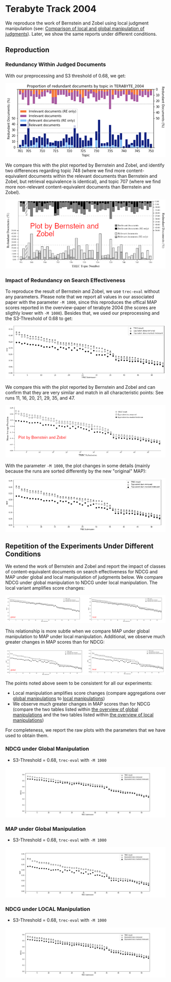 # Terabyte Track 2004

We reproduce the work of Bernstein and Zobel using local judgment manipulation (see: [Comparison of local and global manipulation of judgments](../../comparison-local-vs-global-qrel-manipulation/README.md)). Later, we show the same reports under different conditions.

## Reproduction

### Redundancy Within Judged Documents

With our preprocessing and S3 threshold of 0.68, we get:

![Reproduction of Figure 4](repro/reproduced-figure-4.png)

We compare this with the plot reported by Bernstein and Zobel, and identify two differences regarding topic 748 (where we find more content-equivalent documents within the relevant documents than Bernstein and Zobel, but retrieval equivalence is identical),
and topic 707 (where we find more non-relevant content-equivalent documents than Bernstein and Zobel).

![Figure 4 From Bernstein and Zobel](repro/figure-4-bernstein-zobel.png)

### Impact of Redundancy on Search Effectiveness

To reproduce the result of Bernstein and Zobel, we use `trec-eval` without any parameters. Please note that we report all values in our associated paper with the parameter `-M 1000`, since this reproduces the offical MAP scores reported in the overview-paper of terabyte 2004 (the scores are sligthly lower with `-M 1000`). Besides that, we used our preprocessing and the S3-Threshold of 0.68 to get:

![Reproduction of Figure 5](repro/reproduced-figure-5-without-m-parameter.png)

We compare this with the plot reported by Bernstein and Zobel and can confirm that they are very similar and match in all characteristic points: See runs 11, 16, 20, 21, 29, 35, and 47.

![Figure 5 From Bernstein and Zobel](repro/figure-5-bernstein-zobel.png)

With the parameter `-M 1000`, the plot changes in some details (mainly because the runs are sorted differently by the new "original" MAP):

![Reproduction of Figure 5](repro/reproduced-figure-5.png)

## Repetition of the Experiments Under Different Conditions

We extend the work of Bernstein and Zobel and report the impact of classes of content-equivalent documents on search effectiveness for NDCG and MAP under global and local manipulation of judgments below.
We compare NDCG under global manipulation to NDCG under local manipulation. The local variant amplifies score changes:

![Comparison of Figure 5: Global vs Local for NDCG](comparison/global-local-figure-5-ndcg.png)

This relationship is more subtle when we compare MAP under global manipulation to MAP under local manipulation. Additional, we observe much greater changes in MAP scores than for NDCG:

![Comparison of Figure 5: Global vs Local for MAP](comparison/global-local-figure-5-map.png)

The points noted above seem to be consistent for all our experiments:

*  Local manipulation amplifies score changes (compare aggregations over [global manipulations](../../aggregations/README-GLOBAL.md) to [local manipulations](../../aggregations/README-LOCAL.md))
*  We observe much greater changes in MAP scores than for NDCG (compare the two tables listed within [the overview of global manipulations](../../aggregations/README-GLOBAL.md) and the two tables listed within [the overview of local manipulations](../../aggregations/README-LOCAL.md))


For completeness, we report the raw plots with the parameters that we have used to obtain them.

### NDCG under Global Manipulation

* S3-Threshold = 0.68, `trec-eval` with `-M 1000`

![Figure 5 NDCG + GLOBAL](global/figure-5-ndcg.png)


### MAP under Global Manipulation

* S3-Threshold = 0.68, `trec-eval` with `-M 1000`

![Figure 5 MAP + GLOBAL](global/figure-5-map.png)

### NDCG under LOCAL Manipulation

* S3-Threshold = 0.68, `trec-eval` with `-M 1000`

![Figure 5 NDCG + LOCAL](local/figure-5-ndcg.png)
